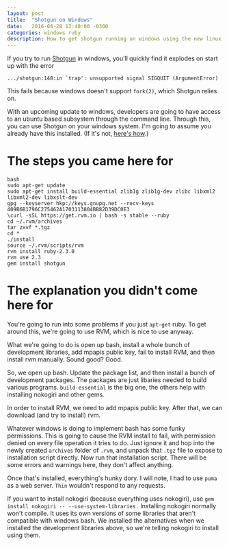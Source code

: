 ```yaml
---
layout: post
title:  "Shotgun on Windows"
date:   2016-04-28 13:40:00 -0300
categories: windows ruby
description: How to get shotgun running on windows using the new linux subsystem
---
```

If you try to run [Shotgun](https://github.com/rtomayko/shotgun) in windows, you'll quickly find it explodes on start up with the error

    .../shotgun:148:in `trap': unsupported signal SIGQUIT (ArgumentError)
  
This fails because windows doesn't support `fork(2)`, which Shotgun relies on.
    
With an upcoming update to windows, developers are going to have access to an ubuntu based 
subsystem through the command line. Through this, you can use Shotgun on your windows system. I'm going
to assume you already have this installed. (If it's not, [here's how](http://www.pcworld.com/article/3054616/how-to-get-bash-running-on-windows.html).)

# The steps you came here for

    bash
    sudo apt-get update
    sudo apt-get install build-essential zlib1g zlib1g-dev zlibc libxml2 libxml2-dev libxslt-dev
    gpg --keyserver hkp://keys.gnupg.net --recv-keys 409B6B1796C275462A1703113804BB82D39DC0E3
    \curl -sSL https://get.rvm.io | bash -s stable --ruby
    cd ~/.rvm/archives
    tar zxvf *.tgz
    cd *
    ./install
    source ~/.rvm/scripts/rvm
    rvm install ruby-2.3.0
    rvm use 2.3
    gem install shotgun
    
# The explanation you didn't come here for
    
You're going to run into some problems if you just `apt-get` ruby. To get around this, we're going to 
use RVM, which is nice to use anyway.

What we're going to do is open up bash, install a whole bunch of development libraries, add mpapis public key,
fail to install RVM, and then install rvm manually. Sound good? Good.

So, we open up bash. Update the package list, and then install a bunch of development packages. The packages are just libaries needed to build 
various programs. `build-essential` is the big one, the others help with installing nokogiri and other gems. 

In order to install RVM, we need to add mpapis public key. After that, we can download (and try to install) rvm. 

Whatever windows is doing to implement bash has some funky permissions. This is going to cause the RVM install to fail, with permission denied on every
file operation it tries to do. Just ignore it and hop into the newly created `archives` folder of `.rvm`, and 
unpack that `.tgz` file to expose to installation script directly. Now run that installation script. There will be some errors and warnings here, they don't affect anything. 

Once that's installed, everything's hunky dory. I will note, I had to use `puma` as a web server. `Thin` wouldn't respond to any requests. 

If you want to install nokogiri (because everything uses nokogiri), use `gem install nokogiri -- --use-system-libraries.` Installing nokogiri
normally won't compile. It uses its own versions of some libraries that aren't compatible with windows bash. We installed the alternatives
when we installed the development libraries above, so we're telling nokogiri to install using them. 